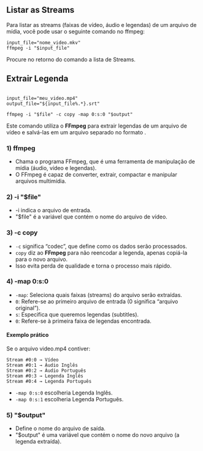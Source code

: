 ## Listar as Streams

Para listar as streams (faixas de vídeo, áudio e legendas) de um arquivo de mídia, você pode usar o seguinte comando no ffmpeg:

```shell
input_file="nome_video.mkv"
ffmpeg -i "$input_file"
```
Procure no retorno do comando a lista de Streams.


## Extrair Legenda

```shell

input_file="meu_video.mp4"
output_file="${input_file%.*}.srt"

ffmpeg -i "$file" -c copy -map 0:s:0 "$output"

```

Este comando utiliza o **FFmpeg** para extrair legendas de um arquivo de vídeo e salvá-las em um arquivo separado no formato .

### 1) ffmpeg

- Chama o programa FFmpeg, que é uma ferramenta de manipulação de mídia (áudio, vídeo e legendas).
- O FFmpeg é capaz de converter, extrair, compactar e manipular arquivos multimídia.

### 2) -i "$file"

- -i indica o arquivo de entrada.
- "$file" é a variável que contém o nome do arquivo de vídeo.


### 3) -c copy

- ```-c``` significa “codec”, que define como os dados serão processados.
- ```copy``` diz ao **FFmpeg** para não reencodar a legenda, apenas copiá-la para o novo arquivo.
- Isso evita perda de qualidade e torna o processo mais rápido.


### 4) -map 0:s:0

- ```-map```: Seleciona quais faixas (streams) do arquivo serão extraídas.
- ```0```: Refere-se ao primeiro arquivo de entrada (0 significa “arquivo original”).
- ```s```: Especifica que queremos legendas (subtitles).
- ```0```: Refere-se à primeira faixa de legendas encontrada.

  
#### Exemplo prático

Se o arquivo video.mp4 contiver:

```
Stream #0:0 → Vídeo
Stream #0:1 → Áudio Inglês
Stream #0:2 → Áudio Português
Stream #0:3 → Legenda Inglês
Stream #0:4 → Legenda Português
```

- ```-map 0:s:0``` escolheria Legenda Inglês.
- ```-map 0:s:1``` escolheria Legenda Português.


### 5) "$output"

- Define o nome do arquivo de saída.
- "$output" é uma variável que contém o nome do novo arquivo (a legenda extraída).







